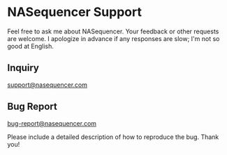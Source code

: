 NASequencer Support
===================

Feel free to ask me about NASequencer. Your feedback or other requests are welcome.
I apologize in advance if any responses are slow; I'm not so good at English.

Inquiry
-------
[support@nasequencer.com](mailto:support@nasequencer.com)

Bug Report
----------
[bug-report@nasequencer.com](mailto:bug-report@nasequencer.com)

Please include a detailed description of how to reproduce the bug. Thank you!
